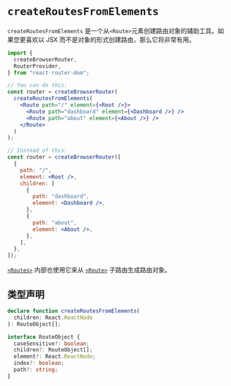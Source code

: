 # `createRoutesFromElements`

`createRoutesFromElements` 是一个从`<Route>`元素创建路由对象的辅助工具。如果您更喜欢以 JSX 而不是对象的形式创建路由，那么它将非常有用。

```jsx
import {
  createBrowserRouter,
  RouterProvider,
} from "react-router-dom";

// You can do this:
const router = createBrowserRouter(
  createRoutesFromElements(
    <Route path="/" element={<Root />}>
      <Route path="dashboard" element={<Dashboard />} />
      <Route path="about" element={<About />} />
    </Route>
  )
);

// Instead of this:
const router = createBrowserRouter([
  {
    path: "/",
    element: <Root />,
    children: [
      {
        path: "dashboard",
        element: <Dashboard />,
      },
      {
        path: "about",
        element: <About />,
      },
    ],
  },
]);
```

[`<Routes>`](https://reactrouter.com/en/main/components/routes) 内部也使用它来从 [`<Route>`](https://reactrouter.com/en/main/components/route) 子路由生成路由对象。

## 类型声明

```ts
declare function createRoutesFromElements(
  children: React.ReactNode
): RouteObject[];

interface RouteObject {
  caseSensitive?: boolean;
  children?: RouteObject[];
  element?: React.ReactNode;
  index?: boolean;
  path?: string;
}
```